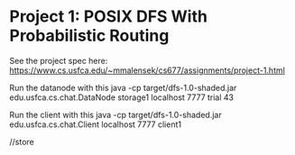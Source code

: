 # Project 1: POSIX DFS With Probabilistic Routing

See the project spec here: https://www.cs.usfca.edu/~mmalensek/cs677/assignments/project-1.html

Run the datanode with this
java -cp target/dfs-1.0-shaded.jar edu.usfca.cs.chat.DataNode storage1 localhost 7777 trial 43


Run the client with this
java -cp target/dfs-1.0-shaded.jar edu.usfca.cs.chat.Client localhost 7777 client1

//store <local filepath> <dfs filepath>